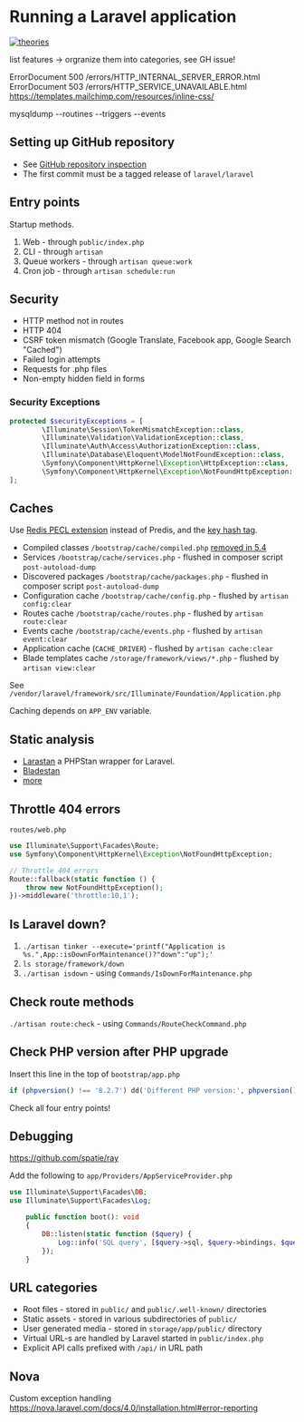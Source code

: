# Running a Laravel application

[![theories](https://img.shields.io/badge/more-theories-purple)](https://github.com/stars/szepeviktor/lists/theory)

list features -> orgranize them into categories, see GH issue!

ErrorDocument 500 /errors/HTTP_INTERNAL_SERVER_ERROR.html
ErrorDocument 503 /errors/HTTP_SERVICE_UNAVAILABLE.html
https://templates.mailchimp.com/resources/inline-css/

mysqldump --routines --triggers --events


## Setting up GitHub repository

- See [GitHub repository inspection](https://github.com/szepeviktor/github-repository-inspection)
- The first commit must be a tagged release of `laravel/laravel`

## Entry points

Startup methods.

1. Web - through `public/index.php`
2. CLI - through `artisan`
3. Queue workers - through `artisan queue:work`
4. Cron job - through `artisan schedule:run`

## Security

- HTTP method not in routes
- HTTP 404
- CSRF token mismatch (Google Translate, Facebook app, Google Search "Cached")
- Failed login attempts
- Requests for .php files
- Non-empty hidden field in forms

### Security Exceptions

```php
protected $securityExceptions = [
        \Illuminate\Session\TokenMismatchException::class,
        \Illuminate\Validation\ValidationException::class,
        \Illuminate\Auth\Access\AuthorizationException::class,
        \Illuminate\Database\Eloquent\ModelNotFoundException::class,
        \Symfony\Component\HttpKernel\Exception\HttpException::class,
        \Symfony\Component\HttpKernel\Exception\NotFoundHttpException::class,
];
```

## Caches

Use [Redis PECL extension](https://laravel.com/docs/5.6/redis#phpredis) instead of Predis,
and the [key hash tag](https://laravel.com/docs/5.6/queues#driver-prerequisites).

- Compiled classes `/bootstrap/cache/compiled.php`
  [removed in 5.4](https://github.com/laravel/framework/commit/09964cc8c04674ec710af02794f774308a5c92ca#diff-427cac03b212e5fd24785d55149d3aea)
- Services `/bootstrap/cache/services.php` - flushed in composer script `post-autoload-dump`
- Discovered packages `/bootstrap/cache/packages.php` - flushed in composer script `post-autoload-dump`
- Configuration cache `/bootstrap/cache/config.php` - flushed by `artisan config:clear`
- Routes cache `/bootstrap/cache/routes.php` - flushed by `artisan route:clear`
- Events cache `/bootstrap/cache/events.php` - flushed by `artisan event:clear`
- Application cache (`CACHE_DRIVER`) - flushed by `artisan cache:clear`
- Blade templates cache `/storage/framework/views/*.php` - flushed by `artisan view:clear`

See `/vendor/laravel/framework/src/Illuminate/Foundation/Application.php`

Caching depends on `APP_ENV` variable.

## Static analysis

- [Larastan](https://github.com/nunomaduro/larastan) a PHPStan wrapper for Laravel.
- [Bladestan](https://github.com/TomasVotruba/bladestan)
- [more](https://github.com/stars/szepeviktor/lists/static-analysis)

## Throttle 404 errors

`routes/web.php`

```php
use Illuminate\Support\Facades\Route;
use Symfony\Component\HttpKernel\Exception\NotFoundHttpException;

// Throttle 404 errors
Route::fallback(static function () {
    throw new NotFoundHttpException();
})->middleware('throttle:10,1');
```

## Is Laravel down?

1. `./artisan tinker --execute='printf("Application is %s.",App::isDownForMaintenance()?"down":"up");'`
1. `ls storage/framework/down`
1. `./artisan isdown` - using `Commands/IsDownForMaintenance.php`

## Check route methods

`./artisan route:check` - using `Commands/RouteCheckCommand.php`

## Check PHP version after PHP upgrade

Insert this line in the top of `bootstrap/app.php`

```php
if (phpversion() !== '8.2.7') dd('Different PHP version:', phpversion());
```

Check all four entry points!

## Debugging

https://github.com/spatie/ray

Add the following to `app/Providers/AppServiceProvider.php`

```php
use Illuminate\Support\Facades\DB;
use Illuminate\Support\Facades\Log;

    public function boot(): void
    {
        DB::listen(static function ($query) {
            Log::info('SQL query', [$query->sql, $query->bindings, $query->time]);
        });
    }
```

## URL categories

- Root files - stored in `public/` and `public/.well-known/` directories
- Static assets - stored in various subdirectories of `public/`
- User generated media - stored in `storage/app/public/` directory
- Virtual URL-s are handled by Laravel started in `public/index.php`
- Explicit API calls prefixed with `/api/` in URL path

## Nova

Custom exception handling
https://nova.laravel.com/docs/4.0/installation.html#error-reporting
